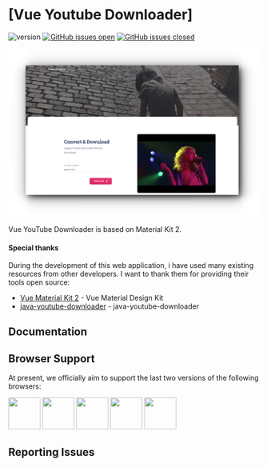 # [Vue Youtube Downloader]

![version](https://img.shields.io/badge/version-0.0.1-blue.svg) [![GitHub issues open](https://img.shields.io/github/issues/andang72/vue-youtube-downloader.svg)](https://github.com/andang72/vue-youtube-downloader/issues?q=is%3Aopen+is%3Aissue) [![GitHub issues closed](https://img.shields.io/github/issues-closed-raw/andang72/vue-youtube-downloader.svg)](https://github.com/andang72/vue-youtube-downloader/issues?q=is%3Aissue+is%3Aclosed)

![Image](https://raw.githubusercontent.com/andang72/vue-youtube-downloader/5eea522ebdb5961dbde80b69e991aaafa4750fcd/app-main.png)

Vue YouTube Downloader is based on Material Kit 2.

#### Special thanks

During the development of this web application, i have used many existing resources from other developers. 
I want to thank them for providing their tools open source:

- [Vue Material Kit 2](https://github.com/creativetimofficial/vue-material-kit) - Vue Material Design Kit
- [java-youtube-downloader](https://github.com/sealedtx/java-youtube-downloader) - java-youtube-downloader
  
## Documentation

## Browser Support

At present, we officially aim to support the last two versions of the following browsers:

<img src="https://s3.amazonaws.com/creativetim_bucket/github/browser/chrome.png" width="64" height="64"> <img src="https://s3.amazonaws.com/creativetim_bucket/github/browser/firefox.png" width="64" height="64"> <img src="https://s3.amazonaws.com/creativetim_bucket/github/browser/edge.png" width="64" height="64"> <img src="https://s3.amazonaws.com/creativetim_bucket/github/browser/safari.png" width="64" height="64"> <img src="https://s3.amazonaws.com/creativetim_bucket/github/browser/opera.png" width="64" height="64">

## Reporting Issues
